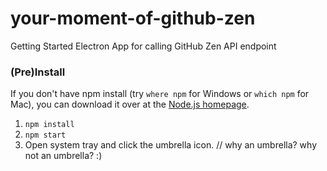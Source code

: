 # your-moment-of-github-zen
Getting Started Electron App for calling GitHub Zen API endpoint 

### (Pre)Install
If you don't have npm install (try `where npm` for Windows or `which npm` for Mac), you can download it over at the [Node.js homepage](https://nodejs.org).

1. `npm install`
2. `npm start`
3. Open system tray and click the umbrella icon. // why an umbrella? why not an umbrella? :)
